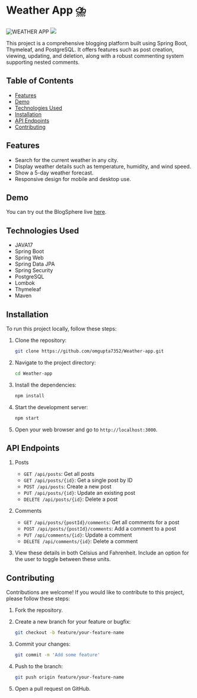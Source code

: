 # Weather App ⛈️

![WEATHER APP](ime1.png)
![](ime2.png)

This project is a comprehensive blogging platform built using Spring Boot, Thymeleaf, and PostgreSQL. It offers features such as post creation, viewing, updating, and deletion, along with a robust commenting system supporting nested comments.

## Table of Contents

- [Features](#features)
- [Demo](#demo)
- [Technologies Used](#technologies-used)
- [Installation](#installation)
- [API Endpoints](#api-endpoints)
- [Contributing](#contributing)

## Features

- Search for the current weather in any city.
- Display weather details such as temperature, humidity, and wind speed.
- Show a 5-day weather forecast.
- Responsive design for mobile and desktop use.

## Demo

You can try out the BlogSphere live [here](https://blogsphere-k6xl.onrender.com/).

## Technologies Used

- JAVA17
- Spring Boot
- Spring Web
- Spring Data JPA
- Spring Security
- PostgreSQL
- Lombok
- Thymeleaf
- Maven

## Installation

To run this project locally, follow these steps:

1. Clone the repository:

    ```bash
    git clone https://github.com/omgupta7352/Weather-app.git
    ```

2. Navigate to the project directory:

    ```bash
    cd Weather-app
    ```

3. Install the dependencies:

    ```bash
    npm install
    ```

4. Start the development server:

    ```bash
    npm start
    ```

5. Open your web browser and go to `http://localhost:3000`.

## API Endpoints

1. Posts
   - `GET /api/posts`: Get all posts
   - `GET /api/posts/{id}`: Get a single post by ID
   - `POST /api/posts`: Create a new post
   - `PUT /api/posts/{id}`: Update an existing post
   - `DELETE /api/posts/{id}`: Delete a post

2. Comments
   - `GET /api/posts/{postId}/comments`: Get all comments for a post
   - `POST /api/posts/{postId}/comments`: Add a comment to a post
   - `PUT /api/comments/{id}`: Update a comment
   - `DELETE /api/comments/{id}`: Delete a comment

3. View these details in both Celsius and Fahrenheit. Include an option for the user to toggle between these units.


## Contributing

Contributions are welcome! If you would like to contribute to this project, please follow these steps:

1. Fork the repository.
2. Create a new branch for your feature or bugfix:

    ```bash
    git checkout -b feature/your-feature-name
    ```

3. Commit your changes:

    ```bash
    git commit -m 'Add some feature'
    ```

4. Push to the branch:

    ```bash
    git push origin feature/your-feature-name
    ```

5. Open a pull request on GitHub.
  

